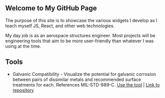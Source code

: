 ## Welcome to My GitHub Page

The purpose of this site is to showcase the various widgets I develop as I teach myself JS, React, and other web technologies.

My day job is as an aerospace structures engineer. Most projects will be engineering tools that aim to be more user-friendly than whatever I was using at the time.

## Tools
- Galvanic Compatibility - Visualize the potential for galvanic corrosion between pairs of dissimilar metals and recommended surface treatments for each. References MIL-STD-889-C. [Use the tool](https://edp8489.github.io/tools/galvanic/index.html) | [Link to repository](https://github.com/edp8489/galvanic_compatibility)